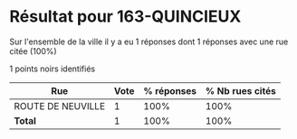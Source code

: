 # Résultat pour 163-QUINCIEUX

Sur l'ensemble de la ville il y a eu 1 réponses dont 1 réponses avec une rue citée (100%)

1 points noirs identifiés

| Rue | Vote | % réponses | % Nb rues cités|
|-----|------|------------|----------------|
| ROUTE DE NEUVILLE | 1 | 100% | 100%|
| **Total** | 1 | 100% | 100%|

